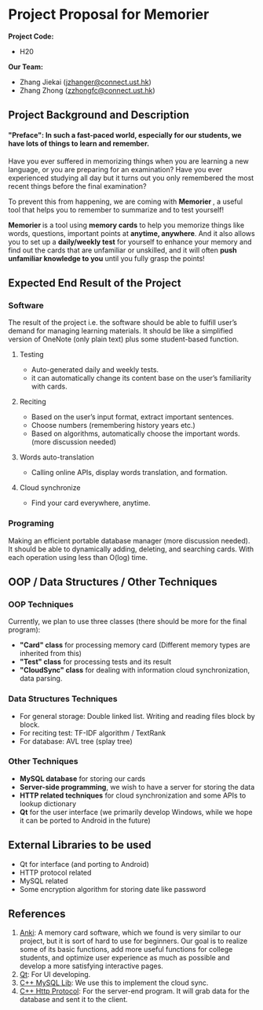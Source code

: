 # Project Proposal for Memorier <!-- (project title) -->

<!-- (title here) (Memory card, memory star, daily card, pocket card ...) -->

**Project Code:**

- H20

**Our Team:**

- Zhang Jiekai (jzhanger@connect.ust.hk)
- Zhang Zhong (zzhongfc@connect.ust.hk)

## Project Background and Description

#### **"Preface": In such a fast-paced world, especially for our students, we have lots of things to learn and remember.**

Have you ever suffered in memorizing things when you are learning a new language, or you are preparing for an examination? Have you ever experienced studying all day but it turns out you only remembered the most recent things before the final examination?

To prevent this from happening, we are coming with **Memorier <!-- (project title) -->**, a useful tool that helps you to remember to summarize and to test yourself!

**Memorier <!-- (Project title) -->** is a tool using **memory cards** to help you memorize things like words, questions, important points at **anytime, anywhere**. And it also allows you to set up a **daily/weekly test** for yourself to enhance your memory and find out the cards that are unfamiliar or unskilled, and it will often **push unfamiliar knowledge to you** until you fully grasp the points!

## Expected End Result of the Project

### Software

The result of the project i.e. the software should be able to fulfill user’s demand for managing learning materials. It should be like a simplified version of OneNote (only plain text) plus some student-based function.

1. Testing

   - Auto-generated daily and weekly tests.
   - it can automatically change its content base on the user’s familiarity with cards.

2. Reciting

   - Based on the user’s input format, extract important sentences.
   - Choose numbers (remembering history years etc.)
   - Based on algorithms, automatically choose the important words. (more discussion needed)

3. Words auto-translation

   - Calling online APIs, display words translation, and formation.

4. Cloud synchronize
   - Find your card everywhere, anytime.

### Programing

Making an efficient portable database manager (more discussion needed). It should be able to dynamically adding, deleting, and searching cards. With each operation using less than O(log) time.

## OOP / Data Structures / Other Techniques

### OOP Techniques

Currently, we plan to use three classes (there should be more for the final program):

- **"Card" class** for processing memory card (Different memory types are inherited from this)
- **"Test" class** for processing tests and its result
- **"CloudSync" class** for dealing with information cloud synchronization, data parsing.

### Data Structures Techniques

- For general storage: Double linked list. Writing and reading files block by block.
- For reciting test: TF-IDF algorithm / TextRank
- For database: AVL tree (splay tree)

### Other Techniques

- **MySQL database** for storing our cards
- **Server-side programming**, we wish to have a server for storing the data
- **HTTP related techniques** for cloud synchronization and some APIs to lookup dictionary
- **Qt** for the user interface (we primarily develop Windows, while we hope it can be ported to Android in the future)

## External Libraries to be used

- Qt for interface (and porting to Android)
- HTTP protocol related
- MySQL related
- Some encryption algorithm for storing date like password

## References

1. [Anki](https://apps.ankiweb.net/): A memory card software, which we found is very similar to our project, but it is sort of hard to use for beginners. Our goal is to realize some of its basic functions, add more useful functions for college students, and optimize user experience as much as possible and develop a more satisfying interactive pages.
2. [Qt](https://wiki.qt.io/Qt_for_Beginners): For UI developing.
3. [C++ MySQL Lib](https://www.jianshu.com/p/5bb806c09b1c): We use this to implement the cloud sync.
4. [C++ Http Protocol](https://github.com/tashaxing/CppHttpDemo): For the server-end program. It will grab data for the database and sent it to the client.

